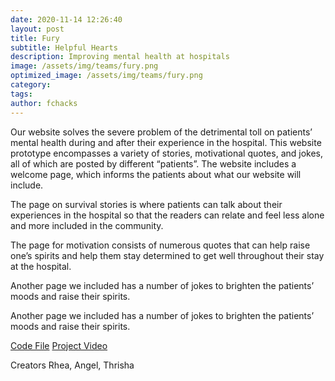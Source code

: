 ```yaml
---
date: 2020-11-14 12:26:40
layout: post
title: Fury
subtitle: Helpful Hearts
description: Improving mental health at hospitals
image: /assets/img/teams/fury.png
optimized_image: /assets/img/teams/fury.png
category:
tags:
author: fchacks
---
```


Our website solves the severe problem of the detrimental toll on patients’ mental health during and after their experience in the hospital. This website prototype encompasses a variety of stories, motivational quotes, and jokes, all of which are posted by different “patients”. The website includes a welcome page, which informs the patients about what our website will include. 

The page on survival stories is where patients can talk about their experiences in the hospital so that the readers can relate and feel less alone and more included in the community.

The page for motivation consists of numerous quotes that can help raise one’s spirits and help them stay determined to get well throughout their stay at the hospital.

Another page we included has a number of jokes to brighten the patients’ moods and raise their spirits.

Another page we included has a number of jokes to brighten the patients’ moods and raise their spirits.


<a href="https://repl.it/join/iokyefmr-aq64358">Code File</a>
<a href="https://drive.google.com/file/d/1c6vLLe9tnSegDU2Y3fQrla_TL5bD7_Ly/view?usp=sharing">Project Video</a>

Creators Rhea, Angel, Thrisha
